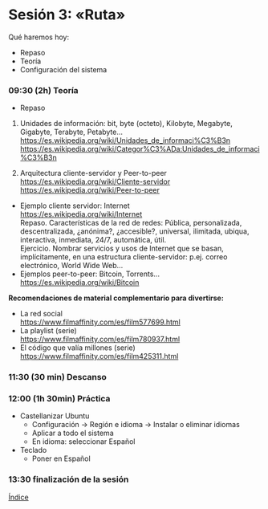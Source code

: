 # Sesión 3: «Ruta»

Qué haremos hoy:
- Repaso
- Teoría
- Configuración del sistema

### 09:30 (2h) Teoría 

- Repaso

1. Unidades de información:
   bit, byte (octeto),  Kilobyte, Megabyte, Gigabyte, Terabyte, Petabyte...  
https://es.wikipedia.org/wiki/Unidades_de_informaci%C3%B3n  
https://es.wikipedia.org/wiki/Categor%C3%ADa:Unidades_de_informaci%C3%B3n  

2. Arquitectura cliente-servidor y Peer-to-peer  
https://es.wikipedia.org/wiki/Cliente-servidor  
https://es.wikipedia.org/wiki/Peer-to-peer
- Ejemplo cliente servidor: Internet  
https://es.wikipedia.org/wiki/Internet  
Repaso. Características de la red de redes: Pública, personalizada, descentralizada, ¿anónima?, ¿accesible?, universal, ilimitada, ubiqua, interactiva, inmediata, 24/7, automática, útil.  
Ejercicio. Nombrar servicios y usos de Internet que se basan, implícitamente, en una estructura cliente-servidor: p.ej. correo electrónico, World Wide Web...
- Ejemplos peer-to-peer: Bitcoin, Torrents...  
https://es.wikipedia.org/wiki/Bitcoin

**Recomendaciones de material complementario para divertirse:** 
- La red social  
https://www.filmaffinity.com/es/film577699.html  
- La playlist (serie)  
https://www.filmaffinity.com/es/film780937.html  
- El código que valía millones (serie)  
https://www.filmaffinity.com/es/film425311.html  

### 11:30 (30 min) Descanso

### 12:00 (1h 30min) Práctica

- Castellanizar Ubuntu
	- Configuración -> Región e idioma -> Instalar o eliminar idiomas
	- Aplicar a todo el sistema
	- En idioma: seleccionar Español
- Teclado
	- Poner en Español

### 13:30 finalización de la sesión

[Índice](../README.md)